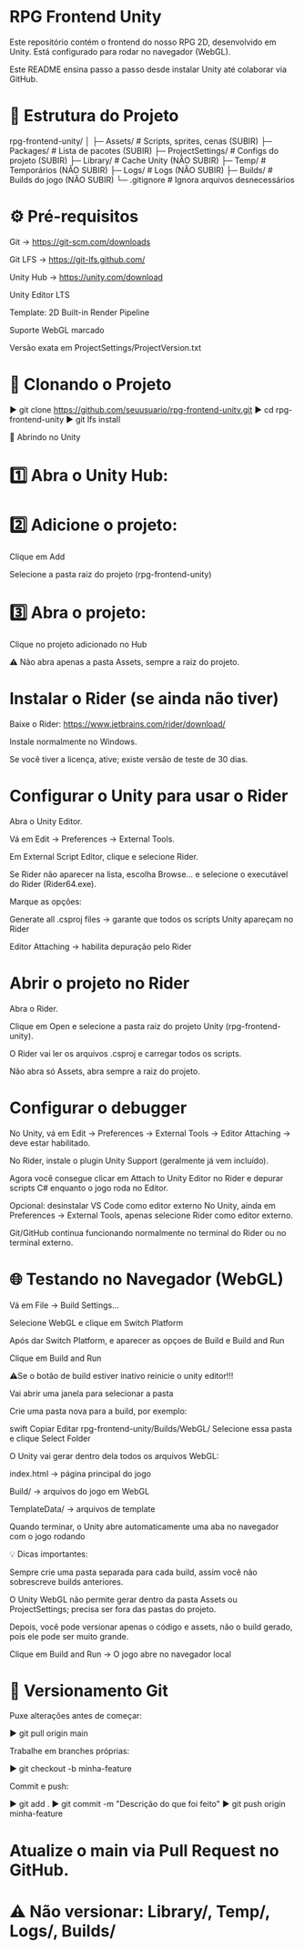 # RPG Frontend Unity

Este repositório contém o frontend do nosso RPG 2D, desenvolvido em Unity.
Está configurado para rodar no navegador (WebGL).

Este README ensina passo a passo desde instalar Unity até colaborar via GitHub.

# 📂 Estrutura do Projeto

rpg-frontend-unity/
│
├─ Assets/            # Scripts, sprites, cenas (SUBIR)
├─ Packages/          # Lista de pacotes (SUBIR)
├─ ProjectSettings/   # Configs do projeto (SUBIR)
├─ Library/           # Cache Unity (NÃO SUBIR)
├─ Temp/              # Temporários (NÃO SUBIR)
├─ Logs/              # Logs (NÃO SUBIR)
├─ Builds/            # Builds do jogo (NÃO SUBIR)
└─ .gitignore         # Ignora arquivos desnecessários



# ⚙️ Pré-requisitos
Git → https://git-scm.com/downloads

Git LFS → https://git-lfs.github.com/

Unity Hub → https://unity.com/download

Unity Editor LTS

Template: 2D Built-in Render Pipeline

Suporte WebGL marcado

Versão exata em ProjectSettings/ProjectVersion.txt

# 📝 Clonando o Projeto

▶️ git clone https://github.com/seuusuario/rpg-frontend-unity.git
▶️ cd rpg-frontend-unity
▶️ git lfs install

🔧 Abrindo no Unity

# 1️⃣ Abra o Unity Hub:


# 2️⃣ Adicione o projeto:

Clique em Add

Selecione a pasta raiz do projeto (rpg-frontend-unity)

# 3️⃣ Abra o projeto:

Clique no projeto adicionado no Hub

⚠️ Não abra apenas a pasta Assets, sempre a raiz do projeto.

# Instalar o Rider (se ainda não tiver)
Baixe o Rider: https://www.jetbrains.com/rider/download/

Instale normalmente no Windows.

Se você tiver a licença, ative; existe versão de teste de 30 dias.

# Configurar o Unity para usar o Rider

Abra o Unity Editor.

Vá em Edit → Preferences → External Tools.

Em External Script Editor, clique e selecione Rider.

Se Rider não aparecer na lista, escolha Browse… e selecione o executável do Rider (Rider64.exe).

Marque as opções:

Generate all .csproj files → garante que todos os scripts Unity apareçam no Rider

Editor Attaching → habilita depuração pelo Rider

# Abrir o projeto no Rider

Abra o Rider.

Clique em Open e selecione a pasta raiz do projeto Unity (rpg-frontend-unity).

O Rider vai ler os arquivos .csproj e carregar todos os scripts.

Não abra só Assets, abra sempre a raiz do projeto.

# Configurar o debugger

No Unity, vá em Edit → Preferences → External Tools → Editor Attaching → deve estar habilitado.

No Rider, instale o plugin Unity Support (geralmente já vem incluído).

Agora você consegue clicar em Attach to Unity Editor no Rider e depurar scripts C# enquanto o jogo roda no Editor.

Opcional: desinstalar VS Code como editor externo
No Unity, ainda em Preferences → External Tools, apenas selecione Rider como editor externo.

Git/GitHub continua funcionando normalmente no terminal do Rider ou no terminal externo.

# 🌐 Testando no Navegador (WebGL)
Vá em File → Build Settings…

Selecione WebGL e clique em Switch Platform

Após dar Switch Platform, e aparecer as opçoes de Build e Build and Run

Clique em Build and Run

⚠️Se o botão de build estiver inativo reinicie o unity editor!!!

Vai abrir uma janela para selecionar a pasta

Crie uma pasta nova para a build, por exemplo:

swift
Copiar
Editar
rpg-frontend-unity/Builds/WebGL/
Selecione essa pasta e clique Select Folder

O Unity vai gerar dentro dela todos os arquivos WebGL:

index.html → página principal do jogo

Build/ → arquivos do jogo em WebGL

TemplateData/ → arquivos de template

Quando terminar, o Unity abre automaticamente uma aba no navegador com o jogo rodando

💡 Dicas importantes:

Sempre crie uma pasta separada para cada build, assim você não sobrescreve builds anteriores.

O Unity WebGL não permite gerar dentro da pasta Assets ou ProjectSettings; precisa ser fora das pastas do projeto.

Depois, você pode versionar apenas o código e assets, não o build gerado, pois ele pode ser muito grande.

Clique em Build and Run → O jogo abre no navegador local

# 🔄 Versionamento Git

Puxe alterações antes de começar:

▶️ git pull origin main

Trabalhe em branches próprias:

▶️ git checkout -b minha-feature

Commit e push:

▶️ git add .
▶️ git commit -m "Descrição do que foi feito"
▶️ git push origin minha-feature

# Atualize o main via Pull Request no GitHub.

# ⚠️ Não versionar: Library/, Temp/, Logs/, Builds/
